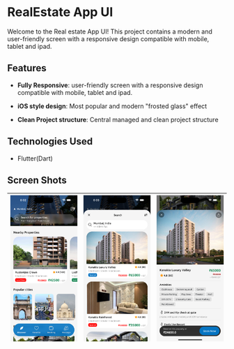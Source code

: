 # RealEstate App UI

  

Welcome to the Real estate App UI! This project contains a modern and user-friendly screen with a responsive design compatible with mobile, tablet and ipad.

  

## Features

  

-  **Fully Responsive**: user-friendly screen with a responsive design compatible with mobile, tablet and ipad.

-  **iOS style design**: Most popular and modern "frosted glass" effect

-  **Clean Project structure**: Central managed and clean project structure

  

## Technologies Used

  

- Flutter(Dart)

  

## Screen Shots

  
| ![property](https://raw.githubusercontent.com/priyesh-techabbot/real_estate_ui/refs/heads/main/discover.png) | ![search](https://raw.githubusercontent.com/priyesh-techabbot/real_estate_ui/refs/heads/main/search.png) |![detail](https://raw.githubusercontent.com/priyesh-techabbot/real_estate_ui/refs/heads/main/property.png)|
|--|--|--|
